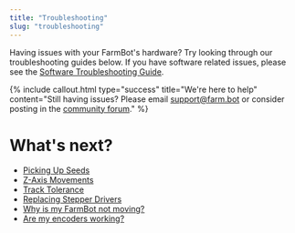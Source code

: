 ```yaml
---
title: "Troubleshooting"
slug: "troubleshooting"
---
```


Having issues with your FarmBot's hardware? Try looking through our troubleshooting guides below. If you have software related issues, please see the [Software Troubleshooting Guide](https://software.farm.bot/docs/troubleshooting).

{%
include callout.html
type="success"
title="We're here to help"
content="Still having issues? Please email support@farm.bot or consider posting in the [community forum](https://forum.farmbot.org)."
%}


# What's next?

 * [Picking Up Seeds](troubleshooting/picking-up-seeds.md)
 * [Z-Axis Movements](troubleshooting/z-axis-movements.md)
 * [Track Tolerance](troubleshooting/track-tolerance.md)
 * [Replacing Stepper Drivers](troubleshooting/replacing-stepper-drivers.md)
 * [Why is my FarmBot not moving?](troubleshooting/why-is-my-farmbot-not-moving.md)
 * [Are my encoders working?](troubleshooting/are-my-encoders-working.md)
